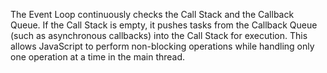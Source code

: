 The Event Loop continuously checks the Call Stack and the Callback Queue. If the Call Stack is empty, it pushes tasks from the Callback Queue (such as asynchronous callbacks) into the Call Stack for execution. This allows JavaScript to perform non-blocking operations while handling only one operation at a time in the main thread.